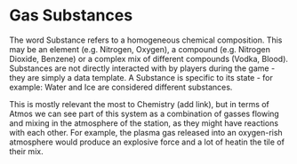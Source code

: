 # Gas Substances

The word Substance refers to a homogeneous chemical composition. This may be an element (e.g. Nitrogen, Oxygen), a compound (e.g. Nitrogen Dioxide, Benzene) or a complex mix of different compounds (Vodka, Blood). Substances are not directly interacted with by players during the game - they are simply a data template. A Substance is specific to its state - for example: Water and Ice are considered different substances.

This is mostly relevant the most to Chemistry (add link), but in terms of Atmos we can see part of this system as a combination of gasses flowing and mixing in the atmosphere of the station, as they might have reactions with each other. For example, the plasma gas released into an oxygen-rish atmosphere would produce an explosive force and a lot of heatin the tile of their mix.
